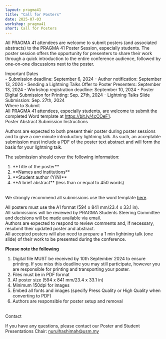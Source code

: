 ```yaml
---
layout: pragma41
title: "Call for Posters"
date: 2025-07-03
workshop: pragma41
short: Call for Posters
---
```


All PRAGMA 41 attendees are welcome to submit posters (and associated
abstracts) to the PRAGMA 41 Poster Session, especially students. The poster
session offers the opportunity for presenters to share their work through a
quick introduction to the entire conference audience, followed by one-on-one
discussions next to the poster.

<div class="border40">Important Dates</div>
- Submission deadline: September 6, 2024
- Author notification: September 13, 2024
- Sending a Lightning Talks Offer to Poster Presenters:  September 13, 2024
- Workshop registration deadline: September 10, 2024
- Poster Digital Submission for Printing: Sep. 27th, 2024
- Lightning Talks Slide Submission: Sep. 27th, 2024

<br>

<div class="border40">Where to Submit</div>
All PRAGMA 41 attendees, especially students, are welcome to submit the
completed Word template at <a href="https://bit.ly/4cCOeF1">https://bit.ly/4cCOeF1</a>.

<div class="border40">Poster Abstract Submission Instructions</div>

Authors are expected to both present their poster during poster sessions and
to give a one minute introductory lightning talk. As such, an acceptable
submission must include a PDF of the poster text abstract and will form the
basis for your lightning talk.

The submission should cover the following information:

<ol>
<li>**Title of the poster**</li>
<li>**Names and institutions**</li>
<li>**Student author (Y/N)**</li>
<li>**A brief abstract** (less than or equal to 450 words)</li>
</ol>

<br>
We strongly recommend all submissions use the word template
<a href="/images/pragma41/PRAGMA41 Poster Abstract Template.docx">here</a>.<br>

All posters must use the A1 format (594 x 841 mm/23.4 x 33.1 in).<br>
All submissions will be reviewed by PRAGMA Students Steering Committee and
decisions will be made available via email.<br>
Authors are expected to respond to review comments and, if necessary, resubmit
their updated poster and abstract.<br>
All accepted posters will also need to prepare a 1 min lightning talk (one
slide) of their work to be presented during the conference.<br>

<b>Please note the following</b>

<ol>
<li>Digital file MUST be received by 10th September 2024 to ensure
printing. If you miss this deadline you may still participate, however you are
responsible for printing and transporting your poster.</li>
<li>Files must be in PDF format</li>
<li>A1 poster size (594 x 841 mm/23.4 x 33.1 in)</li>
<li>Minimum 150dpi for images</li>
<li>Embed all fonts and images (specify Press Quality or High Quality when converting to PDF)</li>
<li>Authors are responsible for poster setup and removal</li>
</ol>
<br>

<!--
<div class="border40">Proceedings</div>

Accepted authors are required to submit a short paper (4-page maximum), related to your poster, according to the <a href="https://www.ieee.org/conferences/publishing/templates.html">IEEE template</a> (in A4-size). The short paper will be published as PRAGMA proceeding at the end of the year 2020.

Please submit the short paper in PDF format through [EasyChair](https://easychair.org/conferences/?conf=pragma41) after acceptance notification. Please select the "Proceedings" track. -->

<div class="border40">Contact</div>

If you have any questions, please contact our Poster and Student Presentations
Chair: <a href="mailto:nurulhashimah@usm.my">nurulhashimah@usm.my</a>

